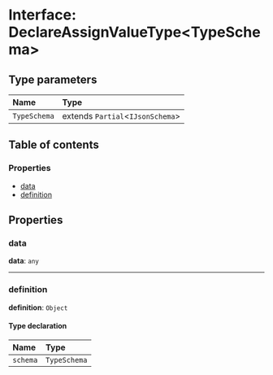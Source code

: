 # Interface: DeclareAssignValueType\<TypeSchema>

## Type parameters

| Name | Type |
| :------ | :------ |
| `TypeSchema` | extends `Partial`<`IJsonSchema`> |

## Table of contents

### Properties

* [data](/auto-docs/type-editor/interfaces/DeclareAssignValueType.md#data)
* [definition](/auto-docs/type-editor/interfaces/DeclareAssignValueType.md#definition)

## Properties

### data

**data**: `any`

***

### definition

**definition**: `Object`

#### Type declaration

| Name | Type |
| :------ | :------ |
| `schema` | `TypeSchema` |
